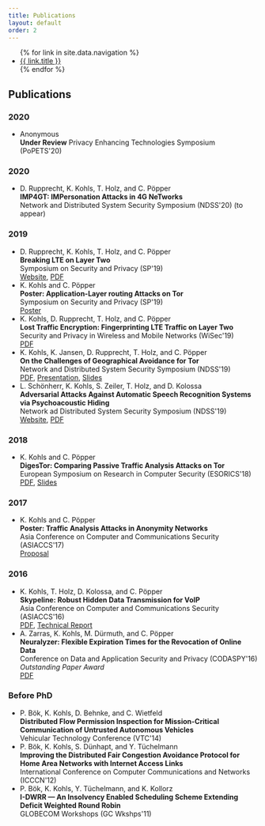 ```yaml
---
title: Publications
layout: default
order: 2
---
```


<title>{{ page.title }} | {{ site.title }}</title>

<ul class="nav-ul">
    {% for link in site.data.navigation %}
    <li class="nav-li"><a href="{{ link.url }}">{{ link.title }}</a></li>
    {% endfor %}
</ul>

## Publications

### 2020

- Anonymous  
**Under Review**
Privacy Enhancing Technologies Symposium (PoPETS'20)

### 2020
- D. Rupprecht, K. Kohls, T. Holz, and C. Pöpper  
**IMP4GT: IMPersonation Attacks in 4G NeTworks**  
Network and Distributed System Security Symposium (NDSS'20) (to appear)

### 2019
- D. Rupprecht, K. Kohls, T. Holz, and C. Pöpper  
**Breaking LTE on Layer Two**  
Symposium on Security and Privacy (SP'19)  
[Website](http://www.alter-attack.net/), [PDF](https://www.syssec.ruhr-uni-bochum.de/media/infsec/veroeffentlichungen/2018/06/28/breaking_lte_on_layer_two.pdf)
- K. Kohls and C. Pöpper  
**Poster: Application-Layer routing Attacks on Tor**  
Symposium on Security and Privacy (SP'19)  
[Poster](https://www.syssec.ruhr-uni-bochum.de/media/infsec/veroeffentlichungen/2019/08/05/oakland_19_version.pdf)
- K. Kohls, D. Rupprecht, T. Holz, and C. Pöpper  
**Lost Traffic Encryption: Fingerprinting LTE Traffic on Layer Two**  
Security and Privacy in Wireless and Mobile Networks (WiSec'19)  
[PDF](https://www.syssec.ruhr-uni-bochum.de/media/infsec/veroeffentlichungen/2019/04/23/wisec19-final121.pdf)
- K. Kohls, K. Jansen, D. Rupprecht, T. Holz, and C. Pöpper  
**On the Challenges of Geographical Avoidance for Tor**  
Network and Distributed System Security Symposium (NDSS'19)  
[PDF](https://www.syssec.ruhr-uni-bochum.de/media/emma/veroeffentlichungen/2018/12/17/NDSS19-TrilateraTor.pdf), [Presentation](https://www.youtube.com/watch?v=x6mYdQ22g7M&t=218s), [Slides](https://www.syssec.ruhr-uni-bochum.de/media/emma/veroeffentlichungen/2019/11/26/TrilateraTor.pdf)
- L. Schönherr, K. Kohls, S. Zeiler, T. Holz, and D. Kolossa  
**Adversarial Attacks Against Automatic Speech Recognition Systems via Psychoacoustic Hiding**  
Network ad Distributed System Security Symposium (NDSS'19)  
[Website](https://adversarial-attacks.net/), [PDF](https://www.syssec.ruhr-uni-bochum.de/media/emma/veroeffentlichungen/2018/12/17/NDSS19-ASR-attacks.pdf)

### 2018
- K. Kohls and C. Pöpper  
**DigesTor: Comparing Passive Traffic Analysis Attacks on Tor**  
European Symposium on Research in Computer Security (ESORICS'18)  
[PDF](https://www.syssec.ruhr-uni-bochum.de/media/infsec/veroeffentlichungen/2018/09/19/digestor.pdf), [Slides](https://www.syssec.ruhr-uni-bochum.de/media/infsec/veroeffentlichungen/2018/09/19/DigesTor.pdf)

### 2017
- K. Kohls and C. Pöpper  
**Poster: Traffic Analysis Attacks in Anonymity Networks**  
Asia Conference on Computer and Communications Security (ASIACCS'17)  
[Proposal](https://www.syssec.ruhr-uni-bochum.de/media/infsec/veroeffentlichungen/2017/05/29/asiaccs17_poster_proposal.pdf)

### 2016
- K. Kohls, T. Holz, D. Kolossa, and C. Pöpper  
**Skypeline: Robust Hidden Data Transmission for VoIP**  
Asia Conference on Computer and Communications Security (ASIACCS'16)  
[PDF](https://www.syssec.ruhr-uni-bochum.de/media/emma/veroeffentlichungen/2016/03/17/SkypeLine-AsiaCCS16.pdf), [Technical Report](https://www.syssec.ruhr-uni-bochum.de/media/emma/veroeffentlichungen/2017/03/08/TR-HGI-2016-001.pdf)
- A. Zarras, K. Kohls, M. Dürmuth, and C. Pöpper  
**Neuralyzer: Flexible Expiration Times for the Revocation of Online Data**  
Conference on Data and Application Security and Privacy (CODASPY'16)  
*Outstanding Paper Award*  
[PDF](https://www.syssec.ruhr-uni-bochum.de/media/infsec/veroeffentlichungen/2016/05/04/Neuralizer_Codaspy16.pdf)

### Before PhD
- P. Bök, K. Kohls, D. Behnke, and C. Wietfeld  
**Distributed Flow Permission Inspection for Mission-Critical Communication of Untrusted Autonomous Vehicles**  
Vehicular Technology Conference (VTC'14)
- P. Bök, K. Kohls, S. Dünhapt, and Y. Tüchelmann  
**Improving the Distributed Fair Congestion Avoidance Protocol for Home Area Networks with Internet Access
Links**  
International Conference on Computer Communications and Networks (ICCCN'12)
- P. Bök, K. Kohls, Y. Tüchelmann, and K. Kollorz  
**I-DWRR — An Insolvency Enabled Scheduling Scheme Extending Deficit Weighted Round Robin**  
GLOBECOM Workshops (GC Wkshps'11)
